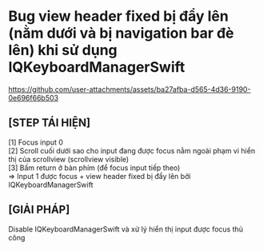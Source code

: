 # Bug view header fixed bị đẩy lên (nằm dưới và bị navigation bar đè lên) khi sử dụng IQKeyboardManagerSwift

https://github.com/user-attachments/assets/ba27afba-d565-4d36-9190-0e696f66b503

## [STEP TÁI HIỆN]
[1] Focus input 0<br>
[2] Scroll cuối dưới sao cho input đang được focus nằm ngoài phạm vi hiển thị của scrollview (scrollview visible)<br>
[3] Bấm return ở bàn phím (để focus input tiếp theo)<br>
=> Input 1 được focus + view header fixed bị đẩy lên bởi IQKeyboardManagerSwift

## [GIẢI PHÁP]
Disable IQKeyboardManagerSwift và xử lý hiển thị input được focus thủ công
